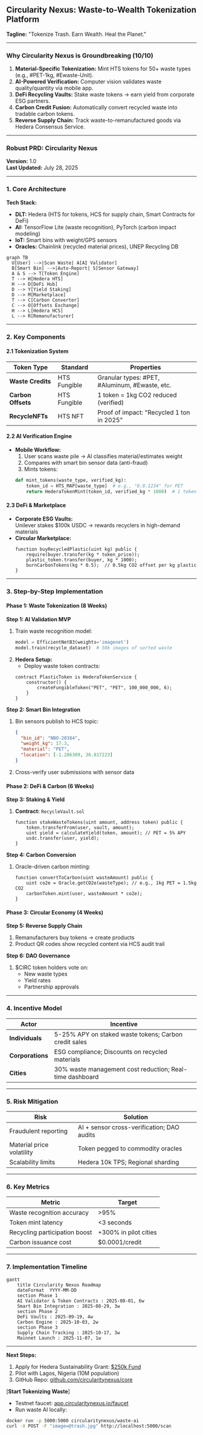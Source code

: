 ## **Circularity Nexus: Waste-to-Wealth Tokenization Platform**  
**Tagline:** "Tokenize Trash. Earn Wealth. Heal the Planet."  

---

### **Why Circularity Nexus is Groundbreaking (10/10)**  
1. **Material-Specific Tokenization:** Mint HTS tokens for 50+ waste types (e.g., #PET-1kg, #Ewaste-Unit).  
2. **AI-Powered Verification:** Computer vision validates waste quality/quantity via mobile app.  
3. **DeFi Recycling Vaults:** Stake waste tokens → earn yield from corporate ESG partners.  
4. **Carbon Credit Fusion:** Automatically convert recycled waste into tradable carbon tokens.  
5. **Reverse Supply Chain:** Track waste-to-remanufactured goods via Hedera Consensus Service.  

---

### **Robust PRD: Circularity Nexus**  
**Version:** 1.0  
**Last Updated:** July 28, 2025  

---

### **1. Core Architecture**  
**Tech Stack:**  
- **DLT:** Hedera (HTS for tokens, HCS for supply chain, Smart Contracts for DeFi)  
- **AI:** TensorFlow Lite (waste recognition), PyTorch (carbon impact modeling)  
- **IoT:** Smart bins with weight/GPS sensors  
- **Oracles:** Chainlink (recycled material prices), UNEP Recycling DB  

```mermaid
graph TB
  U[User] -->|Scan Waste| A[AI Validator]
  B[Smart Bin] -->|Auto-Report| S[Sensor Gateway]
  A & S --> T[Token Engine]
  T --> H[Hedera HTS]
  H --> D[DeFi Hub]
  D --> Y[Yield Staking]
  D --> M[Marketplace]
  T --> C[Carbon Converter]
  C --> O[Offsets Exchange]
  H --> L[Hedera HCS]
  L --> R[Remanufacturer]
```

---

### **2. Key Components**  
#### **2.1 Tokenization System**  
| **Token Type**          | **Standard** | **Properties**                                  |  
|-------------------------|--------------|------------------------------------------------|  
| **Waste Credits**       | HTS Fungible | Granular types: #PET, #Aluminum, #Ewaste, etc. |  
| **Carbon Offsets**      | HTS Fungible | 1 token = 1kg CO2 reduced (verified)           |  
| **RecycleNFTs**         | HTS NFT      | Proof of impact: "Recycled 1 ton in 2025"      |  

#### **2.2 AI Verification Engine**  
- **Mobile Workflow:**  
  1. User scans waste pile → AI classifies material/estimates weight  
  2. Compares with smart bin sensor data (anti-fraud)  
  3. Mints tokens:  
  ```python
  def mint_tokens(waste_type, verified_kg):
      token_id = HTS_MAP[waste_type]  # e.g., "0.0.1234" for PET
      return HederaTokenMint(token_id, verified_kg * 1000)  # 1 token = 1g
  ```

#### **2.3 DeFi & Marketplace**  
- **Corporate ESG Vaults:**  
  Unilever stakes $100k USDC → rewards recyclers in high-demand materials  
- **Circular Marketplace:**  
  ```solidity
  function buyRecycledPlastic(uint kg) public {
      require(buyer.transfer(kg * token_price));
      plastic_token.transfer(buyer, kg * 1000);
      burnCarbonTokens(kg * 0.5);  // 0.5kg CO2 offset per kg plastic
  }
  ```

---

### **3. Step-by-Step Implementation**  
#### **Phase 1: Waste Tokenization (8 Weeks)**  
**Step 1: AI Validation MVP**  
1. Train waste recognition model:  
   ```python
   model = EfficientNetB3(weights='imagenet')
   model.train(recycle_dataset)  # 50k images of sorted waste
   ```  
2. **Hedera Setup:**  
   - Deploy waste token contracts:  
   ```solidity
   contract PlasticToken is HederaTokenService {
       constructor() {
           createFungibleToken("PET", "PET", 100_000_000, 6);
       }
   }
   ```

**Step 2: Smart Bin Integration**  
1. Bin sensors publish to HCS topic:  
   ```json
   {
     "bin_id": "NBO-20384",
     "weight_kg": 17.3,
     "material": "PET",
     "location": [-1.286389, 36.817223]
   }
   ```  
2. Cross-verify user submissions with sensor data  

#### **Phase 2: DeFi & Carbon (6 Weeks)**  
**Step 3: Staking & Yield**  
1. **Contract:** `RecycleVault.sol`  
   ```solidity
   function stakeWasteTokens(uint amount, address token) public {
       token.transferFrom(user, vault, amount);
       uint yield = calculateYield(token, amount); // PET = 5% APY
       usdc.transfer(user, yield);
   }
   ```  

**Step 4: Carbon Conversion**  
1. Oracle-driven carbon minting:  
   ```solidity
   function convertToCarbon(uint wasteAmount) public {
       uint co2e = Oracle.getCO2e(wasteType); // e.g., 1kg PET = 1.5kg CO2
       carbonToken.mint(user, wasteAmount * co2e);
   }
   ```  

#### **Phase 3: Circular Economy (4 Weeks)**  
**Step 5: Reverse Supply Chain**  
1. Remanufacturers buy tokens → create products  
2. Product QR codes show recycled content via HCS audit trail  

**Step 6: DAO Governance**  
1. $CIRC token holders vote on:  
   - New waste types  
   - Yield rates  
   - Partnership approvals  

---

### **4. Incentive Model**  
| **Actor**         | **Incentive**                                  |  
|-------------------|-----------------------------------------------|  
| **Individuals**   | 5-25% APY on staked waste tokens; Carbon credit sales |  
| **Corporations**  | ESG compliance; Discounts on recycled materials |  
| **Cities**        | 30% waste management cost reduction; Real-time dashboard |  

---

### **5. Risk Mitigation**  
| **Risk**                  | **Solution**                                  |  
|---------------------------|----------------------------------------------|  
| Fraudulent reporting      | AI + sensor cross-verification; DAO audits   |  
| Material price volatility | Token pegged to commodity oracles            |  
| Scalability limits        | Hedera 10k TPS; Regional sharding            |  

---

### **6. Key Metrics**  
| **Metric**                     | **Target**               |  
|--------------------------------|--------------------------|  
| Waste recognition accuracy     | >95%                     |  
| Token mint latency             | <3 seconds               |  
| Recycling participation boost  | +300% in pilot cities    |  
| Carbon issuance cost           | $0.0001/credit           |  

---

### **7. Implementation Timeline**  
```mermaid
gantt
    title Circularity Nexus Roadmap
    dateFormat  YYYY-MM-DD
    section Phase 1
    AI Validator & Token Contracts : 2025-08-01, 6w
    Smart Bin Integration : 2025-08-29, 3w
    section Phase 2
    DeFi Vaults : 2025-09-19, 4w
    Carbon Engine : 2025-10-03, 2w
    section Phase 3
    Supply Chain Tracking : 2025-10-17, 3w
    Mainnet Launch : 2025-11-07, 1w
```

---

**Next Steps:**  
1. Apply for Hedera Sustainability Grant: [$250k Fund](https://hedera.com/grants)  
2. Pilot with Lagos, Nigeria (10M population)  
3. GitHub Repo: [github.com/circularitynexus/core](https://github.com/circularitynexus/core)  

[**Start Tokenizing Waste**]  
- Testnet faucet: [app.circularitynexus.io/faucet](https://app.circularitynexus.io/faucet)  
- Run waste AI locally:  
```bash
docker run -p 5000:5000 circularitynexus/waste-ai
curl -X POST -F "image=@trash.jpg" http://localhost:5000/scan
```